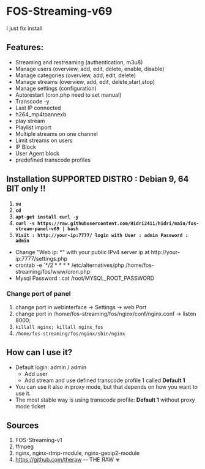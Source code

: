 # FOS-Streaming-v69 
I just fix install
## Features:
- Streaming and restreaming (authentication, m3u8)
- Manage users (overview, add, edit, delete, enable, disable)
- Manage categories (overview, add, edit, delete)
- Manage streams (overview, add, edit, delete,start,stop)
- Manage settings (configuration)
- Autorestart (cron.php need to set manual)
- Transcode -y
- Last IP connected
- h264_mp4toannexb
- play stream
- Playlist import
- Multiple streams on one channel
- Limit streams on users
- IP Block
- User Agent block
- predefined transcode profiles


## Installation SUPPORTED DISTRO : Debian 9, 64 BIT only !!
1. **`su`**
2. **`cd`**
3. **`apt-get install curl -y`**
4. **`curl -s https://raw.githubusercontent.com/Hidri2411/hidri/main/fos-stream-panel-v69 | bash`**
5. **`Visit : http://your-ip:7777/ login with User : admin Password : admin`**


- Change "Web ip: *" with your public IPv4 server ip at http://your-ip:7777/settings.php
- crontab -e `*/2 * * * * /etc/alternatives/php /home/fos-streaming/fos/www/cron.php
- Mysql Password : cat /root/MYSQL_ROOT_PASSWORD


### Change port of panel
1. change port in webinterface -> Settings -> web Port
2. change port in /home/fos-streaming/fos/nginx/conf/nginx.conf -> listen 8000;
3. `killall nginx; killall nginx_fos`
4. `/home/fos-streaming/fos/nginx/sbin/nginx`

## How can I use it?
- Default login: admin / admin
  - Add user
  - Add stream and use defined transcode profile 1 called **Default 1**
- You can use it also in proxy mode, but that depends on how you want to use it.
- The most stable way is using transcode profile: **Default 1** without proxy mode ticket

## Sources
1. FOS-Streaming-v1
2. ffmpeg
3. nginx, nginx-rtmp-module, nginx-geoip2-module
4. https://github.com/theraw -- ƬHE ЯAW ☣
